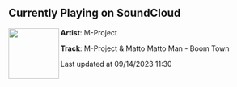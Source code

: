## Currently Playing on SoundCloud

[<img align="left" width="100" src="https://i1.sndcdn.com/artworks-YRuVHjNVKPvIZ8nO-V5dG0g-t500x500.jpg">](https://soundcloud.com/m-project_suzumoto/m-project-matto-matto-man-boom-town)

**Artist**: M-Project 

**Track**: M-Project & Matto Matto Man - Boom Town

Last updated at 09/14/2023 11:30
